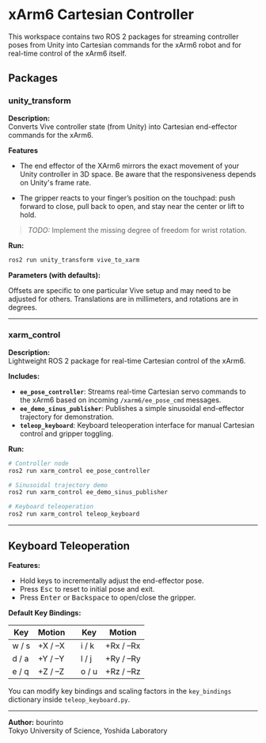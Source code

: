# xArm6 Cartesian Controller

This workspace contains two ROS 2 packages for streaming controller poses from Unity into Cartesian commands for the xArm6 robot and for real-time control of the xArm6 itself.

## Packages

### unity_transform

**Description:** \
Converts Vive controller state (from Unity) into Cartesian end-effector commands for the xArm6.

**Features**

- The end effector of the XArm6 mirrors the exact movement of your Unity controller in 3D space. Be aware that the responsiveness depends on Unity's frame rate.

- The gripper reacts to your finger’s position on the touchpad: push forward to close, pull back to open, and stay near the center or lift to hold.

> *TODO:* Implement the missing degree of freedom for wrist rotation.


**Run:**  
```bash
ros2 run unity_transform vive_to_xarm
```

**Parameters (with defaults):**

Offsets are specific to one particular Vive setup and may need to be adjusted for others. Translations are in millimeters, and rotations are in degrees.

---

### xarm\_control

**Description:**\
Lightweight ROS 2 package for real-time Cartesian control of the xArm6.

**Includes:**

* **`ee_pose_controller`**:
  Streams real-time Cartesian servo commands to the xArm6 based on incoming `/xarm6/ee_pose_cmd` messages.
* **`ee_demo_sinus_publisher`**:
  Publishes a simple sinusoidal end-effector trajectory for demonstration.
* **`teleop_keyboard`**:
  Keyboard teleoperation interface for manual Cartesian control and gripper toggling.

**Run:**

```bash
# Controller node
ros2 run xarm_control ee_pose_controller

# Sinusoidal trajectory demo
ros2 run xarm_control ee_demo_sinus_publisher

# Keyboard teleoperation
ros2 run xarm_control teleop_keyboard
```

---

## Keyboard Teleoperation

**Features:**

* Hold keys to incrementally adjust the end-effector pose.
* Press <kbd>Esc</kbd> to reset to initial pose and exit.
* Press <kbd>Enter</kbd> or <kbd>Backspace</kbd> to open/close the gripper.

**Default Key Bindings:**

| Key   | Motion  |   | Key   | Motion    |
| ----- | ------- | - | ----- | --------- |
| w / s | +X / –X |   | i / k | +Rx / –Rx |
| d / a | +Y / –Y |   | l / j | +Ry / –Ry |
| e / q | +Z / –Z |   | o / u | +Rz / –Rz |


You can modify key bindings and scaling factors in the `key_bindings` dictionary inside `teleop_keyboard.py`.

---

**Author:** bourinto\
Tokyo University of Science, Yoshida Laboratory